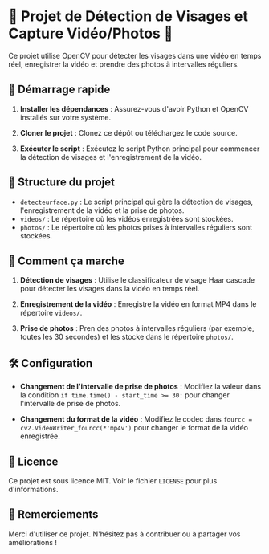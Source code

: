 # 🎥 Projet de Détection de Visages et Capture Vidéo/Photos 📸

Ce projet utilise OpenCV pour détecter les visages dans une vidéo en temps réel, enregistrer la vidéo et prendre des photos à intervalles réguliers.

## 🚀 Démarrage rapide

1. **Installer les dépendances** : Assurez-vous d'avoir Python et OpenCV installés sur votre système.

2. **Cloner le projet** : Clonez ce dépôt ou téléchargez le code source.

3. **Exécuter le script** : Exécutez le script Python principal pour commencer la détection de visages et l'enregistrement de la vidéo.

## 📁 Structure du projet

- `detecteurface.py` : Le script principal qui gère la détection de visages, l'enregistrement de la vidéo et la prise de photos.
- `videos/` : Le répertoire où les vidéos enregistrées sont stockées.
- `photos/` : Le répertoire où les photos prises à intervalles réguliers sont stockées.

## 📝 Comment ça marche

1. **Détection de visages** : Utilise le classificateur de visage Haar cascade pour détecter les visages dans la vidéo en temps réel.

2. **Enregistrement de la vidéo** : Enregistre la vidéo en format MP4 dans le répertoire `videos/`.

3. **Prise de photos** : Pren des photos à intervalles réguliers (par exemple, toutes les 30 secondes) et les stocke dans le répertoire `photos/`.

## 🛠️ Configuration

- **Changement de l'intervalle de prise de photos** : Modifiez la valeur dans la condition `if time.time() - start_time >= 30:` pour changer l'intervalle de prise de photos.

- **Changement du format de la vidéo** : Modifiez le codec dans `fourcc = cv2.VideoWriter_fourcc(*'mp4v')` pour changer le format de la vidéo enregistrée.

## 📝 Licence

Ce projet est sous licence MIT. Voir le fichier `LICENSE` pour plus d'informations.

## 🙏 Remerciements

Merci d'utiliser ce projet. N'hésitez pas à contribuer ou à partager vos améliorations !

